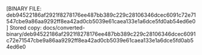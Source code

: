 [BINARY FILE: deb94522186af2921f8278176ee487bb389c229c28106346dcec6091c72e71547cbe9a86aa9292ff8ea42ad0cb5039e61caea133e1a6dce5fd0ab54ed6e0]
Stored copy: docs/converted-binary/deb94522186af2921f8278176ee487bb389c229c28106346dcec6091c72e71547cbe9a86aa9292ff8ea42ad0cb5039e61caea133e1a6dce5fd0ab54ed6e0
